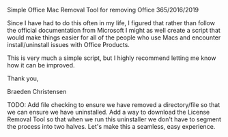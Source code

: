 Simple Office Mac Removal Tool for removing Office 365/2016/2019

Since I have had to do this often in my life, I figured that rather than follow the official documentation from Microsoft I might 
as well create a script that would make things easier for all of the people who use Macs and encounter install/uninstall issues
with Office Products.

This is very much a simple script, but I highly recommend letting me know how it can be improved.

Thank you,

Braeden Christensen


TODO:
Add file checking to ensure we have removed a directory/file so that we can ensure we have uninstalled.
Add a way to download the License Removal Tool so that when we run this uninstaller we don't have to segment the process into two halves.
Let's make this a seamless, easy experience.
